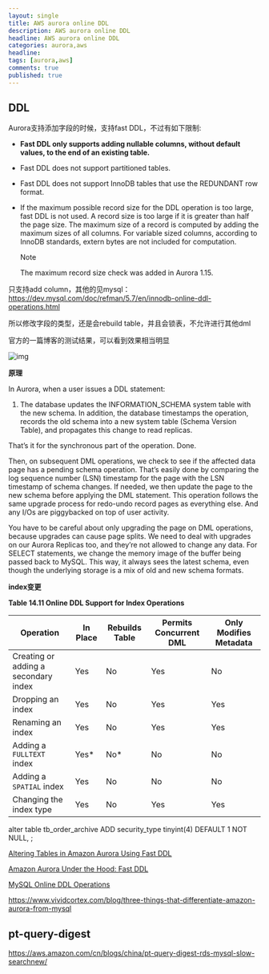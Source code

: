 ```yaml
---
layout: single
title: AWS aurora online DDL
description: AWS aurora online DDL
headline: AWS aurora online DDL
categories: aurora,aws
headline: 
tags: [aurora,aws]
comments: true
published: true
---
```




## DDL

Aurora支持添加字段的时候，支持fast DDL，不过有如下限制:

- **Fast DDL only supports adding nullable columns, without default values, to the end of an existing table.**

- Fast DDL does not support partitioned tables.

- Fast DDL does not support InnoDB tables that use the REDUNDANT row format.

- If the maximum possible record size for the DDL operation is too large, fast DDL is not used. A record size is too large if it is greater than half the page size. The maximum size of a record is computed by adding the maximum sizes of all columns. For variable sized columns, according to InnoDB standards, extern bytes are not included for computation.

  Note

  The maximum record size check was added in Aurora 1.15.



只支持add column，其他的见mysql：https://dev.mysql.com/doc/refman/5.7/en/innodb-online-ddl-operations.html

所以修改字段的类型，还是会rebuild table，并且会锁表，不允许进行其他dml

官方的一篇博客的测试结果，可以看到效果相当明显

![img](https://d2908q01vomqb2.cloudfront.net/887309d048beef83ad3eabf2a79a64a389ab1c9f/2017/04/04/TableComparison.png)



**原理**

In Aurora, when a user issues a DDL statement:

1. The database updates the INFORMATION_SCHEMA system table with the new schema. In addition, the database timestamps the operation, records the old schema into a new system table (Schema Version Table), and propagates this change to read replicas.

That’s it for the synchronous part of the operation. Done.

Then, on subsequent DML operations, we check to see if the affected data page has a pending schema operation. That’s easily done by comparing the log sequence number (LSN) timestamp for the page with the LSN timestamp of schema changes. If needed, we then update the page to the new schema before applying the DML statement. This operation follows the same upgrade process for redo-undo record pages as everything else. And any I/Os are piggybacked on top of user activity.

You have to be careful about only upgrading the page on DML operations, because upgrades can cause page splits. We need to deal with upgrades on our Aurora Replicas too, and they’re not allowed to change any data. For SELECT statements, we change the memory image of the buffer being passed back to MySQL. This way, it always sees the latest schema, even though the underlying storage is a mix of old and new schema formats.



**index变更**

**Table 14.11 Online DDL Support for Index Operations**

| Operation                            | In Place | Rebuilds Table | Permits Concurrent DML | Only Modifies Metadata |
| ------------------------------------ | -------- | -------------- | ---------------------- | ---------------------- |
| Creating or adding a secondary index | Yes      | No             | Yes                    | No                     |
| Dropping an index                    | Yes      | No             | Yes                    | Yes                    |
| Renaming an index                    | Yes      | No             | Yes                    | Yes                    |
| Adding a `FULLTEXT` index            | Yes*     | No*            | No                     | No                     |
| Adding a `SPATIAL` index             | Yes      | No             | No                     | No                     |
| Changing the index type              | Yes      | No             | Yes                    | Yes                    |

alter table tb_order_archive ADD security_type tinyint(4) DEFAULT 1 NOT NULL, 	;

[Altering Tables in Amazon Aurora Using Fast DDL](https://docs.aws.amazon.com/AmazonRDS/latest/AuroraUserGuide/AuroraMySQL.Managing.FastDDL.html)

[Amazon Aurora Under the Hood: Fast DDL](https://aws.amazon.com/blogs/database/amazon-aurora-under-the-hood-fast-ddl/)

[MySQL Online DDL Operations](https://dev.mysql.com/doc/refman/5.7/en/innodb-online-ddl-operations.html#online-ddl-index-operations)

https://www.vividcortex.com/blog/three-things-that-differentiate-amazon-aurora-from-mysql



## pt-query-digest

https://aws.amazon.com/cn/blogs/china/pt-query-digest-rds-mysql-slow-searchnew/